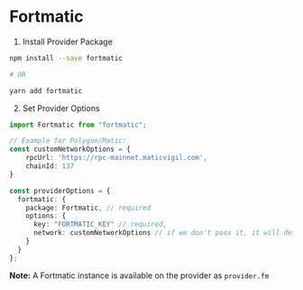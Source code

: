 # Fortmatic

1. Install Provider Package

```bash
npm install --save fortmatic

# OR

yarn add fortmatic
```

2. Set Provider Options

```typescript
import Fortmatic from "fortmatic";

// Example for Polygon/Matic:
const customNetworkOptions = {
    rpcUrl: 'https://rpc-mainnet.maticvigil.com',
    chainId: 137
}

const providerOptions = {
  fortmatic: {
    package: Fortmatic, // required
    options: {
      key: "FORTMATIC_KEY" // required,
      network: customNetworkOptions // if we don't pass it, it will default to localhost:8454
    }
  }
};
```

**Note:** A Fortmatic instance is available on the provider as `provider.fm`
